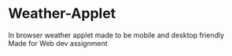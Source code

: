 # Weather-Applet
In browser weather applet made to be mobile and desktop friendly  
Made for Web dev assignment
